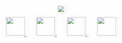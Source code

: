 <p align="center">
  <img src="https://capsule-render.vercel.app/api?type=waving&height=300&color=gradient&text=Hey%20Everyone&fontAlign=46&textBg=false"/>
</p>
<p align="center">
  <a href="https://www.instagram.com/thepiyushmalhotra/">
    <img height="50" src="https://cdn4.iconfinder.com/data/icons/social-media-logos-6/512/56-linkedin-256.png"/>
  </a>&nbsp;&nbsp;&nbsp;&nbsp;&nbsp;&nbsp;
  <a href="https://www.instagram.com/thepiyushmalhotra/">
    <img height="50" src="https://user-images.githubusercontent.com/46517096/166974368-9798f39f-1f46-499c-b14e-81f0a3f83a06.png"/>
  </a>&nbsp;&nbsp;&nbsp;&nbsp;&nbsp;&nbsp;
  <a href="https://www.instagram.com/thepiyushmalhotra/">
    <img height="50" src="https://cdn4.iconfinder.com/data/icons/flat-brand-logo-2/512/linkedin-512.png"/>
  </a>&nbsp;&nbsp;&nbsp;&nbsp;&nbsp;&nbsp;
  <a href="https://www.instagram.com/thepiyushmalhotra/">
    <img height="50" src="https://user-images.githubusercontent.com/46517096/166974368-9798f39f-1f46-499c-b14e-81f0a3f83a06.png"/>
  </a>
</p>

